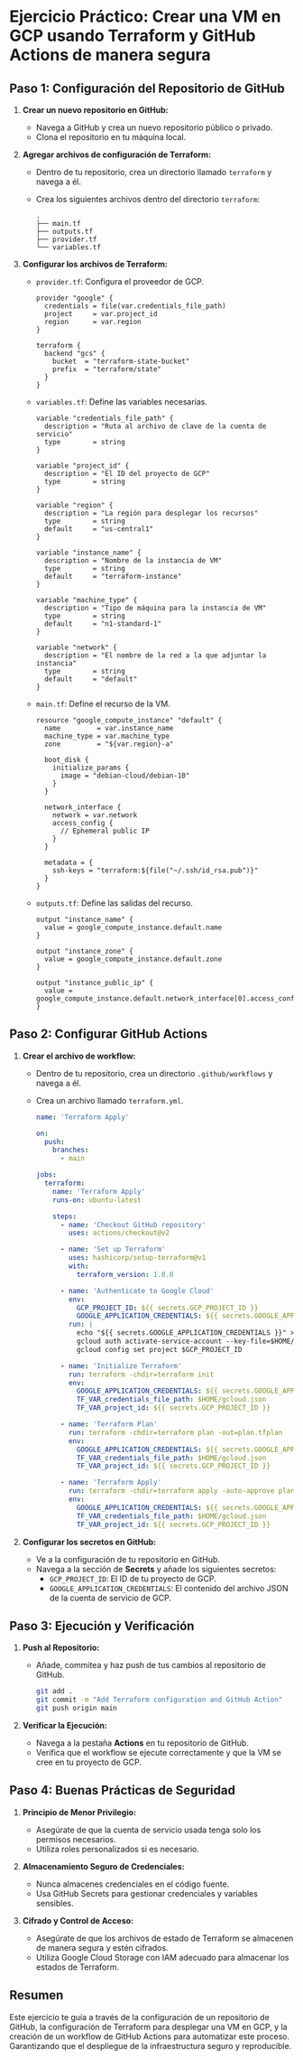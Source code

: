 # Ejercicio Práctico: Crear una VM en GCP usando Terraform y GitHub Actions de manera segura

## Paso 1: Configuración del Repositorio de GitHub

1. **Crear un nuevo repositorio en GitHub:**
   - Navega a GitHub y crea un nuevo repositorio público o privado.
   - Clona el repositorio en tu máquina local.

2. **Agregar archivos de configuración de Terraform:**
   - Dentro de tu repositorio, crea un directorio llamado `terraform` y navega a él.
   - Crea los siguientes archivos dentro del directorio `terraform`:

     ```plaintext
     .
     ├── main.tf
     ├── outputs.tf
     ├── provider.tf
     └── variables.tf
     ```

3. **Configurar los archivos de Terraform:**

   - `provider.tf`: Configura el proveedor de GCP.

     ```hcl
     provider "google" {
       credentials = file(var.credentials_file_path)
       project     = var.project_id
       region      = var.region
     }

     terraform {
       backend "gcs" {
         bucket  = "terraform-state-bucket"
         prefix  = "terraform/state"
       }
     }
     ```

   - `variables.tf`: Define las variables necesarias.

     ```hcl
     variable "credentials_file_path" {
       description = "Ruta al archivo de clave de la cuenta de servicio"
       type        = string
     }

     variable "project_id" {
       description = "El ID del proyecto de GCP"
       type        = string
     }

     variable "region" {
       description = "La región para desplegar los recursos"
       type        = string
       default     = "us-central1"
     }

     variable "instance_name" {
       description = "Nombre de la instancia de VM"
       type        = string
       default     = "terraform-instance"
     }

     variable "machine_type" {
       description = "Tipo de máquina para la instancia de VM"
       type        = string
       default     = "n1-standard-1"
     }

     variable "network" {
       description = "El nombre de la red a la que adjuntar la instancia"
       type        = string
       default     = "default"
     }
     ```

   - `main.tf`: Define el recurso de la VM.

     ```hcl
     resource "google_compute_instance" "default" {
       name         = var.instance_name
       machine_type = var.machine_type
       zone         = "${var.region}-a"

       boot_disk {
         initialize_params {
           image = "debian-cloud/debian-10"
         }
       }

       network_interface {
         network = var.network
         access_config {
           // Ephemeral public IP
         }
       }

       metadata = {
         ssh-keys = "terraform:${file("~/.ssh/id_rsa.pub")}"
       }
     }
     ```

   - `outputs.tf`: Define las salidas del recurso.

     ```hcl
     output "instance_name" {
       value = google_compute_instance.default.name
     }

     output "instance_zone" {
       value = google_compute_instance.default.zone
     }

     output "instance_public_ip" {
       value = google_compute_instance.default.network_interface[0].access_config[0].nat_ip
     }
     ```

## Paso 2: Configurar GitHub Actions

1. **Crear el archivo de workflow:**
   - Dentro de tu repositorio, crea un directorio `.github/workflows` y navega a él.
   - Crea un archivo llamado `terraform.yml`.

     ```yaml
     name: 'Terraform Apply'

     on:
       push:
         branches:
           - main

     jobs:
       terraform:
         name: 'Terraform Apply'
         runs-on: ubuntu-latest

         steps:
           - name: 'Checkout GitHub repository'
             uses: actions/checkout@v2

           - name: 'Set up Terraform'
             uses: hashicorp/setup-terraform@v1
             with:
               terraform_version: 1.0.0

           - name: 'Authenticate to Google Cloud'
             env:
               GCP_PROJECT_ID: ${{ secrets.GCP_PROJECT_ID }}
               GOOGLE_APPLICATION_CREDENTIALS: ${{ secrets.GOOGLE_APPLICATION_CREDENTIALS }}
             run: |
               echo "${{ secrets.GOOGLE_APPLICATION_CREDENTIALS }}" > $HOME/gcloud.json
               gcloud auth activate-service-account --key-file=$HOME/gcloud.json
               gcloud config set project $GCP_PROJECT_ID

           - name: 'Initialize Terraform'
             run: terraform -chdir=terraform init
             env:
               GOOGLE_APPLICATION_CREDENTIALS: ${{ secrets.GOOGLE_APPLICATIONS_CREDENTIALS }}
               TF_VAR_credentials_file_path: $HOME/gcloud.json
               TF_VAR_project_id: ${{ secrets.GCP_PROJECT_ID }}

           - name: 'Terraform Plan'
             run: terraform -chdir=terraform plan -out=plan.tfplan
             env:
               GOOGLE_APPLICATION_CREDENTIALS: ${{ secrets.GOOGLE_APPLICATION_CREDENTIALS }}
               TF_VAR_credentials_file_path: $HOME/gcloud.json
               TF_VAR_project_id: ${{ secrets.GCP_PROJECT_ID }}

           - name: 'Terraform Apply'
             run: terraform -chdir=terraform apply -auto-approve plan.tfplan
             env:
               GOOGLE_APPLICATION_CREDENTIALS: ${{ secrets.GOOGLE_APPLICATION_CREDENTIALS }}
               TF_VAR_credentials_file_path: $HOME/gcloud.json
               TF_VAR_project_id: ${{ secrets.GCP_PROJECT_ID }}
     ```

2. **Configurar los secretos en GitHub:**
   - Ve a la configuración de tu repositorio en GitHub.
   - Navega a la sección de **Secrets** y añade los siguientes secretos:
     - `GCP_PROJECT_ID`: El ID de tu proyecto de GCP.
     - `GOOGLE_APPLICATION_CREDENTIALS`: El contenido del archivo JSON de la cuenta de servicio de GCP.

## Paso 3: Ejecución y Verificación

1. **Push al Repositorio:**
   - Añade, commitea y haz push de tus cambios al repositorio de GitHub.

     ```bash
     git add .
     git commit -m "Add Terraform configuration and GitHub Action"
     git push origin main
     ```

2. **Verificar la Ejecución:**
   - Navega a la pestaña **Actions** en tu repositorio de GitHub.
   - Verifica que el workflow se ejecute correctamente y que la VM se cree en tu proyecto de GCP.

## Paso 4: Buenas Prácticas de Seguridad

1. **Principio de Menor Privilegio:**
   - Asegúrate de que la cuenta de servicio usada tenga solo los permisos necesarios.
   - Utiliza roles personalizados si es necesario.

2. **Almacenamiento Seguro de Credenciales:**
   - Nunca almacenes credenciales en el código fuente.
   - Usa GitHub Secrets para gestionar credenciales y variables sensibles.

3. **Cifrado y Control de Acceso:**
   - Asegúrate de que los archivos de estado de Terraform se almacenen de manera segura y estén cifrados.
   - Utiliza Google Cloud Storage con IAM adecuado para almacenar los estados de Terraform.

## Resumen

Este ejercicio te guía a través de la configuración de un repositorio de GitHub, la configuración de Terraform para desplegar una VM en GCP, y la creación de un workflow de GitHub Actions para automatizar este proceso. Garantizando que el despliegue de la infraestructura seguro y reproducible.
